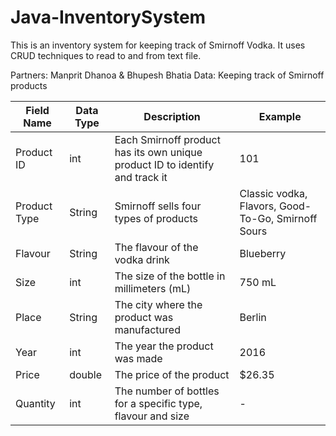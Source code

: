 # Java-InventorySystem
This is an inventory system for keeping track of Smirnoff Vodka. It uses CRUD techniques to read to and from text file.


Partners: Manprit Dhanoa & Bhupesh Bhatia
Data: Keeping track of Smirnoff products

|Field Name	 |	Data Type	|	Description																	    |	Example												|
|------------|--------------|-----------------------------------------------------------------------------------|-------------------------------------------------------|
|Product ID	 |	int			|	Each Smirnoff product has its own unique product ID to identify and track it	|	101													|
|Product Type|	String		|	Smirnoff sells four types of products											|	Classic vodka, Flavors, Good-To-Go, Smirnoff Sours	|
|Flavour	 |	String		|	The flavour of the vodka drink													|	Blueberry											|
|Size		 |	int			|	The size of the bottle in millimeters (mL)										|	750 mL												|	
|Place		 |	String		|	The city where the product was manufactured										|	Berlin												|	
|Year		 |	int			|	The year the product was made													|	2016												|
|Price		 |	double		|	The price of the product														|	$26.35												|		
|Quantity	 |	int			|	The number of bottles for a specific type, flavour and size						|	-													|

